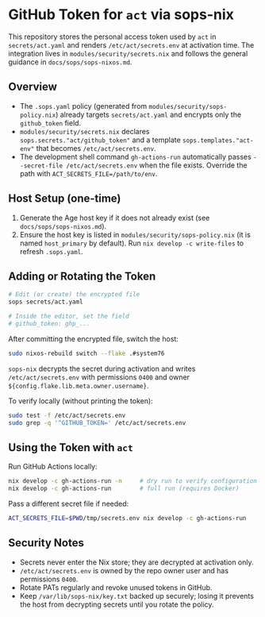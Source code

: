 # GitHub Token for `act` via sops-nix

This repository stores the personal access token used by `act` in `secrets/act.yaml` and renders `/etc/act/secrets.env` at activation time. The integration lives in `modules/security/secrets.nix` and follows the general guidance in `docs/sops/sops-nixos.md`.

## Overview

- The `.sops.yaml` policy (generated from `modules/security/sops-policy.nix`) already targets `secrets/act.yaml` and encrypts only the `github_token` field.
- `modules/security/secrets.nix` declares `sops.secrets."act/github_token"` and a template `sops.templates."act-env"` that becomes `/etc/act/secrets.env`.
- The development shell command `gh-actions-run` automatically passes `--secret-file /etc/act/secrets.env` when the file exists. Override the path with `ACT_SECRETS_FILE=/path/to/env`.

## Host Setup (one-time)

1. Generate the Age host key if it does not already exist (see `docs/sops/sops-nixos.md`).
2. Ensure the host key is listed in `modules/security/sops-policy.nix` (it is named `host_primary` by default). Run `nix develop -c write-files` to refresh `.sops.yaml`.

## Adding or Rotating the Token

```bash
# Edit (or create) the encrypted file
sops secrets/act.yaml

# Inside the editor, set the field
# github_token: ghp_...
```

After committing the encrypted file, switch the host:

```bash
sudo nixos-rebuild switch --flake .#system76
```

`sops-nix` decrypts the secret during activation and writes `/etc/act/secrets.env` with permissions `0400` and owner `${config.flake.lib.meta.owner.username}`.

To verify locally (without printing the token):

```bash
sudo test -f /etc/act/secrets.env
sudo grep -q '^GITHUB_TOKEN=' /etc/act/secrets.env
```

## Using the Token with `act`

Run GitHub Actions locally:

```bash
nix develop -c gh-actions-run -n     # dry run to verify configuration
nix develop -c gh-actions-run        # full run (requires Docker)
```

Pass a different secret file if needed:

```bash
ACT_SECRETS_FILE=$PWD/tmp/secrets.env nix develop -c gh-actions-run
```

## Security Notes

- Secrets never enter the Nix store; they are decrypted at activation only.
- `/etc/act/secrets.env` is owned by the repo owner user and has permissions `0400`.
- Rotate PATs regularly and revoke unused tokens in GitHub.
- Keep `/var/lib/sops-nix/key.txt` backed up securely; losing it prevents the host from decrypting secrets until you rotate the policy.
